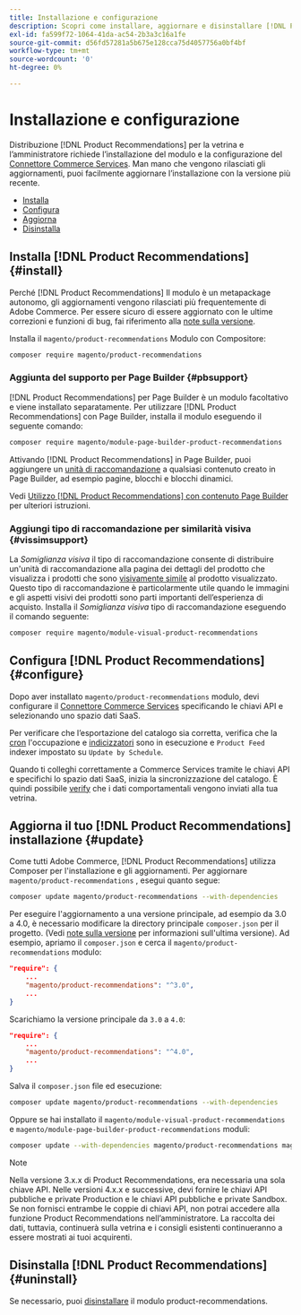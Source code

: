 ```yaml
---
title: Installazione e configurazione
description: Scopri come installare, aggiornare e disinstallare [!DNL Product Recommendations].
exl-id: fa599f72-1064-41da-ac54-2b3a3c16a1fe
source-git-commit: d56fd57281a5b675e128cca75d4057756a0bf4bf
workflow-type: tm+mt
source-wordcount: '0'
ht-degree: 0%

---
```


# Installazione e configurazione

Distribuzione [!DNL Product Recommendations] per la vetrina e l’amministratore richiede l’installazione del modulo e la configurazione del [Connettore Commerce Services](../landing/saas.md). Man mano che vengono rilasciati gli aggiornamenti, puoi facilmente aggiornare l’installazione con la versione più recente.

- [Installa](#install)
- [Configura](#configure)
- [Aggiorna](#update)
- [Disinstalla](#uninstall)

## Installa [!DNL Product Recommendations] {#install}

Perché [!DNL Product Recommendations] Il modulo è un metapackage autonomo, gli aggiornamenti vengono rilasciati più frequentemente di Adobe Commerce. Per essere sicuro di essere aggiornato con le ultime correzioni e funzioni di bug, fai riferimento alla [note sulla versione](release-notes.md).

Installa il `magento/product-recommendations` Modulo con Compositore:

```bash
composer require magento/product-recommendations
```

### Aggiunta del supporto per Page Builder {#pbsupport}

[!DNL Product Recommendations] per Page Builder è un modulo facoltativo e viene installato separatamente. Per utilizzare [!DNL Product Recommendations] con Page Builder, installa il modulo eseguendo il seguente comando:

```bash
composer require magento/module-page-builder-product-recommendations
```

Attivando [!DNL Product Recommendations] in Page Builder, puoi aggiungere un [unità di raccomandazione](https://experienceleague.adobe.com/docs/commerce-admin/page-builder/add-content/recommendations.html) a qualsiasi contenuto creato in Page Builder, ad esempio pagine, blocchi e blocchi dinamici.

Vedi [Utilizzo [!DNL Product Recommendations] con contenuto Page Builder](page-builder.md) per ulteriori istruzioni.

### Aggiungi tipo di raccomandazione per similarità visiva {#vissimsupport}

La _Somiglianza visiva_ il tipo di raccomandazione consente di distribuire un&#39;unità di raccomandazione alla pagina dei dettagli del prodotto che visualizza i prodotti che sono [visivamente simile](type.md#visualsim) al prodotto visualizzato. Questo tipo di raccomandazione è particolarmente utile quando le immagini e gli aspetti visivi dei prodotti sono parti importanti dell’esperienza di acquisto. Installa il _Somiglianza visiva_ tipo di raccomandazione eseguendo il comando seguente:

```bash
composer require magento/module-visual-product-recommendations
```

## Configura [!DNL Product Recommendations] {#configure}

Dopo aver installato `magento/product-recommendations` modulo, devi configurare il [Connettore Commerce Services](https://experienceleague.adobe.com/docs/commerce-admin/config/services/saas.html) specificando le chiavi API e selezionando uno spazio dati SaaS.

Per verificare che l’esportazione del catalogo sia corretta, verifica che la [cron](https://experienceleague.adobe.com/docs/commerce-operations/configuration-guide/cli/configure-cron-jobs.html) l&#39;occupazione e [indicizzatori](https://experienceleague.adobe.com/docs/commerce-operations/configuration-guide/cli/manage-indexers.html) sono in esecuzione e `Product Feed` indexer impostato su `Update by Schedule`.

Quando ti colleghi correttamente a Commerce Services tramite le chiavi API e specifichi lo spazio dati SaaS, inizia la sincronizzazione del catalogo. È quindi possibile [verify](verify.md) che i dati comportamentali vengono inviati alla tua vetrina.

## Aggiorna il tuo [!DNL Product Recommendations] installazione {#update}

Come tutti Adobe Commerce, [!DNL Product Recommendations] utilizza Composer per l&#39;installazione e gli aggiornamenti. Per aggiornare `magento/product-recommendations` , esegui quanto segue:

```bash
composer update magento/product-recommendations --with-dependencies
```

Per eseguire l&#39;aggiornamento a una versione principale, ad esempio da 3.0 a 4.0, è necessario modificare la directory principale `composer.json` per il progetto. (Vedi [note sulla versione](release-notes.md) per informazioni sull&#39;ultima versione). Ad esempio, apriamo il `composer.json` e cerca il `magento/product-recommendations` modulo:

```json
"require": {
    ...
    "magento/product-recommendations": "^3.0",
    ...
}
```

Scarichiamo la versione principale da `3.0` a `4.0`:

```json
"require": {
    ...
    "magento/product-recommendations": "^4.0",
    ...
}
```

Salva il `composer.json` file ed esecuzione:

```bash
composer update magento/product-recommendations --with-dependencies
```

Oppure se hai installato il `magento/module-visual-product-recommendations` e `magento/module-page-builder-product-recommendations` moduli:

```bash
composer update --with-dependencies magento/product-recommendations magento/module-visual-product-recommendations magento/module-page-builder-product-recommendations
```

>[!NOTE]
>
> Nella versione 3.x.x di Product Recommendations, era necessaria una sola chiave API. Nelle versioni 4.x.x e successive, devi fornire le chiavi API pubbliche e private Production e le chiavi API pubbliche e private Sandbox. Se non fornisci entrambe le coppie di chiavi API, non potrai accedere alla funzione Product Recommendations nell’amministratore. La raccolta dei dati, tuttavia, continuerà sulla vetrina e i consigli esistenti continueranno a essere mostrati ai tuoi acquirenti.

## Disinstalla [!DNL Product Recommendations] {#uninstall}

Se necessario, puoi [disinstallare](https://experienceleague.adobe.com/docs/commerce-operations/installation-guide/tutorials/uninstall-modules.html) il modulo product-recommendations.
